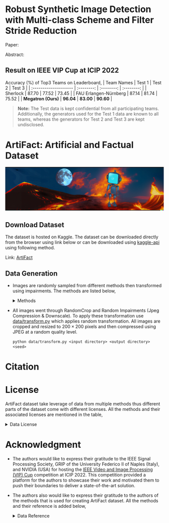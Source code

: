 # Robust Synthetic Image Detection with Multi-class Scheme and Filter Stride Reduction

Paper:

Abstract:

## Result on IEEE VIP Cup at ICIP 2022

Accuracy (%) of Top3 Teams on Leaderboard,
| Team Names            | Test 1     | Test 2     | Test 3     |
| :-------------------- | :--------: | :--------: | :--------: |
| Sherlock              | 87\.70     | 77\.52     | 73\.45     |
| FAU Erlangen-Nürnberg | 87\.14     | 81\.74     | 75\.52     |
| **Megatron (Ours)**   | **96\.04** | **83\.00** | **90\.60** |

> **Note:** The Test data is kept confidential from all participating teams. Additionally, the generators used for the Test 1 data are known to all teams, whereas the generators for Test 2 and Test 3 are kept undisclosed.

# ArtiFact: Artificial and Factual Dataset

<img src="images/header.png">

## Download Dataset

The dataset is hosted on Kaggle. The dataset can be downloaded directly from the browser using link below or can be downloaded using [kaggle-api](https://github.com/Kaggle/kaggle-api) using following method.

Link: [ArtiFact]()

## Data Generation

* Images are randomly sampled from different methods then transformed using impairments. The methods are listed below,
    <details close>
    <summary>Methods</summary>

    |                 |                                                |                                            |                                     |                                               |                                                |                                                    |                                                                   |                                                   |                                                 |                                             |                                             |                                                              |                                                       |                                            |                                           |                                                  |                                                   |                                                                             |                                            |                                                                                           |                                           |                                           |                                                                               |                                               |                                                              |                                                     |                                                     |                                                           |                                                   |                                                        |                                         |                                                                   |                                                                 |
    | :-------------- | :--------------------------------------------- | :----------------------------------------- | :---------------------------------- | :-------------------------------------------- | :--------------------------------------------- | :------------------------------------------------- | :---------------------------------------------------------------- | :------------------------------------------------ | :---------------------------------------------- | :------------------------------------------ | :------------------------------------------ | :----------------------------------------------------------- | :---------------------------------------------------- | :----------------------------------------- | :---------------------------------------- | :----------------------------------------------- | :------------------------------------------------ | :-------------------------------------------------------------------------- | :----------------------------------------- | :---------------------------------------------------------------------------------------- | :---------------------------------------- | :---------------------------------------- | :---------------------------------------------------------------------------- | :-------------------------------------------- | :----------------------------------------------------------- | :-------------------------------------------------- | :-------------------------------------------------- | :-------------------------------------------------------- | :------------------------------------------------ | :----------------------------------------------------- | :-------------------------------------- | :---------------------------------------------------------------- | :-------------------------------------------------------------- |
    | **Method** | ImageNet                                       | COCO                                       | LSUN                                | AFHQ                                          | FFHQ                                           | Metfaces                                           | CelebAHQ                                                          | Landscape                                         | Glide                                           | StyleGAN2                                   | StyleGAN3                                   | Generative Inpainting                                        | Taming Transformer                                    | MAT                                        | LaMA                                      | Stable Diffusion                                 | VQ Diffusion                                      | Palette                                                                     | StyleGAN1                                  | Latent Diffusion                                                                          | CIPS                                      | StarGAN                                   | BigGAN                                                                        | GANformer                                     | ProjectedGAN                                                 | SFHQ                                                | FaceSynthetics                                      | Denoising Diffusion GAN                                   | DDPM                                              | DiffusionGAN                                           | GauGAN                                  | ProGAN                                                            | CycleGAN                                                        |
    | **Reference** | [link](https://www.image-net.org/download.php) | [link](https://cocodataset.org/\#download) | [link](https://github.com/fyu/lsun) | [link](https://github.com/clovaai/stargan-v2) | [link](https://github.com/NVlabs/ffhq-dataset) | [link](https://github.com/NVlabs/metfaces-dataset) |  [link](https://github.com/tkarras/progressive*growing*of*gans) | [link](https://github.com/mahmoudnafifi/HistoGAN) | [link](https://github.com/openai/glide-text2im) | [link](https://github.com/NVlabs/stylegan2) | [link](https://github.com/NVlabs/stylegan3) |  [link](https://github.com/JiahuiYu/generative*inpainting) | [link](https://github.com/CompVis/taming-transformer) | [link](https://github.com/fenglinglwb/mat) | [link](https://github.com/saic-mdal/lama) | [link](https://github.com/huggingface/diffusers) | [link](https://github.com/microsoft/VQ-Diffusion) | [link](https://github.com/Janspiry/Palette-Image-to-Image-Diffusion-Models) | [link](https://github.com/NVlabs/stylegan) | [link](https://github.com/compvis/latent-diffusion\#retrieval-augmented-diffusion-models) | [link](https://github.com/saic-mdal/CIPS) | [link](https://github.com/yunjey/StarGAN) | [link](https://github.com/open-mmlab/mmgeneration/tree/master/configs/biggan) | [link](https://github.com/dorarad/gansformer) |  [link](https://github.com/autonomousvision/projected*gan) | [link](https://github.com/SelfishGene/SFHQ-dataset) | [link](https://github.com/microsoft/FaceSynthetics) | [link](https://github.com/NVlabs/denoising-diffusion-gan) | [link](https://github.com/hojonathanho/diffusion) | [link](https://github.com/Zhendong-Wang/Diffusion-GAN) | [link](https://github.com/NVlabs/SPADE) |  [link](https://github.com/tkarras/progressive*growing*of*gans) | [link](https://github.com/junyanz/pytorch-CycleGAN-and-pix2pix) |
    </details>

* All images went through RandomCrop and Random Impairments (Jpeg Compression & Downscale). To apply these transformation use [data/transform.py](data/trainsform.py) which applies random transformation. All images are cropped and resized to $200 \times 200$ pixels and then compressed using JPEG at a random quality level.

    ```shell
    python data/transform.py <input directory> <output directory> <seed>
    ```

# Citation


# License

ArtiFact dataset take leverage of data from multiple methods thus different parts of the dataset come with different licenses. All the methods and their associated licenses are mentioned in the table,

<details close>
<summary>Data License</summary>

| Method                  | License                                                                                |
|:------------------------|:---------------------------------------------------------------------------------------|
| ImageNet                | Non Commercial                                                                         |
| COCO                    | Creative Commons Attribution 4.0 License                                               |
| LSUN                    | Unknown                                                                                |
| AFHQ                    | Creative Commons Attribution-NonCommercial 4.0 International Public                    |
| FFHQ                    | Creative Commons BY-NC-SA 4.0 license                                                  |
| Metfaces                | Creative Commons BY-NC 2.0                                                             |
| CelebAHQ                | Creative Commons Attribution-NonCommercial 4.0 International Public                    |
| Landscape               | MIT license                                                                            |
| Glide                   | MIT license                                                                            |
| StyleGAN2               | Nvidia Source Code License                                                             |
| StyleGAN3               | Nvidia Source Code License                                                             |
| Generative Inpainting   | Creative Commons Public Licenses                                                       |
| Taming Transformer      | MIT License                                                                            |
| MAT                     | Creative Commons Public Licenses                                                       |
| LaMA                    | Apache-2.0 License                                                                     |
| Stable Diffusion        | Apache-2.0 License                                                                     |
| VQ Diffusion            | MIT License                                                                            |
| Palette                 | MIT License                                                                            |
| StyleGAN1               | Creative Commons Public Licenses                                                       |
| Latent Diffusion        | MIT License                                                                            |
| CIPS                    | MIT License                                                                            |
| StarGAN                 | MIT License                                                                            |
| BigGAN                  | MIT License                                                                            |
| GANformer               | MIT License                                                                            |
| ProjectedGAN            | MIT License                                                                            |
| SFHQ                    | MIT License                                                                            |
| FaceSynthetics          | Research Use of Data Agreement v1.0                                                    |
| Denoising Diffusion GAN | NVIDIA License                                                                         |
| DDPM                    | Unknown                                                                                |
| DiffusionGAN            | MIT License                                                                            |
| GauGAN                  | Creative Commons Attribution-NonCommercial-ShareAlike 4.0 International Public License |
| ProGAN                  | Attribution-NonCommercial 4.0 International                                            |
| CycleGAN                | BSD                                                                                    |

</details>

# Acknowledgment

* The authors would like to express their gratitude to the IEEE Signal Processing Society, GRIP of the University Federico II of Naples (Italy), and NVIDIA (USA) for hosting the [IEEE Video and Image Processing (VIP) Cup](https://grip-unina.github.io/vipcup2022/) competition at ICIP 2022. This competition provided a platform for the authors to showcase their work and motivated them to push their boundaries to deliver a state-of-the-art solution.

* The authors also would like to express their gratitude to the authors of the methods that is used for creating ArtiFact dataset. All the methods and their reference is added below,
    <details close>
    <summary>Data Reference</summary>

    | Method                  | Reference                                                                                |
    |:------------------------|:-----------------------------------------------------------------------------------------|
    | ImageNet                | [link](https://www.image-net.org/download.php)                                           |
    | COCO                    | [link](https://cocodataset.org/#download)                                                |
    | LSUN                    | [link](https://github.com/fyu/lsun)                                                      |
    | AFHQ                    | [link](https://github.com/clovaai/stargan-v2)                                            |
    | FFHQ                    | [link](https://github.com/NVlabs/ffhq-dataset)                                           |
    | Metfaces                | [link](https://github.com/NVlabs/metfaces-dataset)                                       |
    | CelebAHQ                | [link](https://github.com/tkarras/progressive_growing_of_gans)                           |
    | Landscape               | [link](https://github.com/mahmoudnafifi/HistoGAN)                                        |
    | Glide                   | [link](https://github.com/openai/glide-text2im)                                          |
    | StyleGAN2               | [link](https://github.com/NVlabs/stylegan2)                                              |
    | StyleGAN3               | [link](https://github.com/NVlabs/stylegan3)                                              |
    | Generative Inpainting   | [link](https://github.com/JiahuiYu/generative_inpainting)                                |
    | Taming Transformer      | [link](https://github.com/CompVis/taming-transformer)                                    |
    | MAT                     | [link](https://github.com/fenglinglwb/mat)                                               |
    | LaMA                    | [link](https://github.com/saic-mdal/lama)                                                |
    | Stable Diffusion        | [link](https://github.com/huggingface/diffusers)                                         |
    | VQ Diffusion            | [link](https://github.com/microsoft/VQ-Diffusion)                                        |
    | Palette                 | [link](https://github.com/Janspiry/Palette-Image-to-Image-Diffusion-Models)              |
    | StyleGAN1               | [link](https://github.com/NVlabs/stylegan)                                               |
    | Latent Diffusion        | [link](https://github.com/compvis/latent-diffusion#retrieval-augmented-diffusion-models) |
    | CIPS                    | [link](https://github.com/saic-mdal/CIPS)                                                |
    | StarGAN                 | [link](https://github.com/yunjey/StarGAN)                                                |
    | BigGAN                  | [link](https://github.com/open-mmlab/mmgeneration/tree/master/configs/biggan)            |
    | GANformer               | [link](https://github.com/dorarad/gansformer)                                            |
    | ProjectedGAN            | [link](https://github.com/autonomousvision/projected_gan)                                |
    | SFHQ                    | [link](https://github.com/SelfishGene/SFHQ-dataset)                                      |
    | FaceSynthetics          | [link](https://github.com/microsoft/FaceSynthetics)                                      |
    | Denoising Diffusion GAN | [link](https://github.com/NVlabs/denoising-diffusion-gan)                                |
    | DDPM                    | [link](https://github.com/hojonathanho/diffusion)                                        |
    | DiffusionGAN            | [link](https://github.com/Zhendong-Wang/Diffusion-GAN)                                   |
    | GauGAN                  | [link](https://github.com/NVlabs/SPADE)                                                  |
    | ProGAN                  | [link](https://github.com/tkarras/progressive_growing_of_gans)                           |
    | CycleGAN                | [link](https://github.com/junyanz/pytorch-CycleGAN-and-pix2pix)                          |

    </details>
